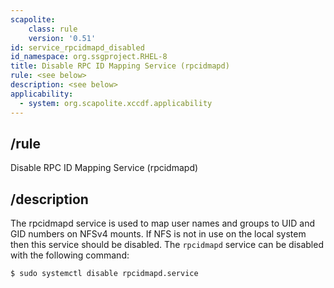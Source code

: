 ```yaml
---
scapolite:
    class: rule
    version: '0.51'
id: service_rpcidmapd_disabled
id_namespace: org.ssgproject.RHEL-8
title: Disable RPC ID Mapping Service (rpcidmapd)
rule: <see below>
description: <see below>
applicability:
  - system: org.scapolite.xccdf.applicability
---
```



## /rule

Disable RPC ID Mapping Service (rpcidmapd)

## /description

The
rpcidmapd service is used to map user names and groups to UID and GID
numbers on NFSv4 mounts. If NFS is not in use on the local system then
this service should be disabled. The `rpcidmapd` service can be disabled
with the following command:

``` 
$ sudo systemctl disable rpcidmapd.service
```
